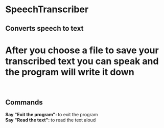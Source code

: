 # SpeechTranscriber
 <h2>Converts speech to text</h2>

 <h1>After you choose a file to save your transcribed text you can speak and the program will write it down</h1> <br>
 <h2>Commands</h2>
 <span><b>Say "Exit the program": </b> to exit the program</span><br>
 <span><b>Say "Read the text": </b> to read the text aloud</span>
 

